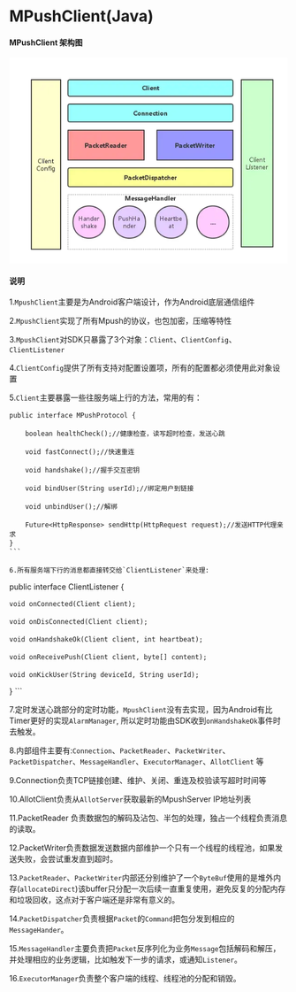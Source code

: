 # MPushClient(Java)
#### MPushClient 架构图
<img src="images/13.JPG?raw=true" align=center />

#### 说明
1.`MpushClient`主要是为Android客户端设计，作为Android底层通信组件

2.`MpushClient`实现了所有Mpush的协议，也包加密，压缩等特性

3.`MpushClient`对SDK只暴露了3个对象：`Client`、`ClientConfig`、`ClientListener`

4.`ClientConfig`提供了所有支持对配置设置项，所有的配置都必须使用此对象设置

5.`Client`主要暴露一些往服务端上行的方法，常用的有：
```
public interface MPushProtocol {

    boolean healthCheck();//健康检查，读写超时检查，发送心跳

    void fastConnect();//快速重连

    void handshake();//握手交互密钥

    void bindUser(String userId);//绑定用户到链接

    void unbindUser();//解绑

    Future<HttpResponse> sendHttp(HttpRequest request);//发送HTTP代理亲求
}
​```

6.所有服务端下行的消息都直接转交给`ClientListener`来处理:
```
public interface ClientListener {

    void onConnected(Client client);

    void onDisConnected(Client client);

    void onHandshakeOk(Client client, int heartbeat);

    void onReceivePush(Client client, byte[] content);

    void onKickUser(String deviceId, String userId);
}
​```

7.定时发送心跳部分的定时功能，`MpushClient`没有去实现，因为Android有比Timer更好的实现`AlarmManager`, 所以定时功能由SDK收到`onHandshakeOk`事件时去触发。

8.内部组件主要有:`Connection`、`PacketReader`、`PacketWriter`、`PacketDispatcher`、`MessageHandler`、`ExecutorManager`、`AllotClient` 等

9.Connection负责TCP链接创建、维护、关闭、重连及校验读写超时时间等

10.AllotClient负责从`AllotServer`获取最新的MpushServer IP地址列表

11.PacketReader 负责数据包的解码及沾包、半包的处理，独占一个线程负责消息的读取。

12.PacketWriter负责数据发送数据内部维护一个只有一个线程的线程池，如果发送失败，会尝试重发直到超时。

13.`PacketReader`、`PacketWriter`内部还分别维护了一个`ByteBuf`使用的是堆外内存(`allocateDirect`)该buffer只分配一次后续一直重复使用，避免反复的分配内存和垃圾回收，这点对于客户端还是非常有意义的。

14.`PacketDispatcher`负责根据`Packet`的`Command`把包分发到相应的`MessageHander`。

15.`MessageHandler`主要负责把`Packet`反序列化为业务`Message`包括解码和解压，并处理相应的业务逻辑，比如触发下一步的请求，或通知`Listener`。

16.`ExecutorManager`负责整个客户端的线程、线程池的分配和销毁。